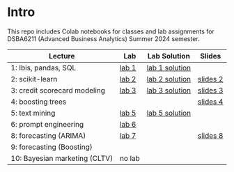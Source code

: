 # Intro

This repo includes Colab notebooks for classes and lab assignments for DSBA6211 (Advanced Business Analytics) Summer 2024 semester.

| Lecture    | Lab                                                                                                        | Lab Solution | Slides |
|----|------------------------------------------------------------------------------------------------------------|--------------|--------|
| 1: Ibis, pandas, SQL  |  [lab 1](https://github.com/wesslen/dsba6211-summer2024/blob/main/notebooks/dsba6211_summer2024_lab1.ipynb) | [lab 1 solution](https://github.com/wesslen/dsba6211-summer2024/blob/main/notebooks/solutions/dsba6211_summer2024_lab1_solutions.ipynb)             | |
| 2: scikit-learn  |  [lab 2](https://github.com/wesslen/dsba6211-summer2024/blob/main/notebooks/dsba6211_summer2024_lab2.ipynb) | [lab 2 solution](https://github.com/wesslen/dsba6211-summer2024/blob/main/notebooks/dsba6211_summer2024_lab2_solutions.ipynb)             | [slides 2](https://dsba6211-summer2024-scikit-learn.netlify.app/) |
| 3: credit scorecard modeling  |  [lab 3](https://github.com/wesslen/dsba6211-summer2024/blob/main/notebooks/dsba6211_summer2024_lab3.ipynb)  |  [lab 3 solution](https://github.com/wesslen/dsba6211-summer2024/blob/main/notebooks/dsba6211_summer2024_lab3_solutions.ipynb)            | [slides 3](https://dsba6211-summer2024-credit-scorecard.netlify.app/) | 
| 4: boosting trees  |                                                                                                           |              | [slides 4](https://dsba6211-summer2024-ensembles.netlify.app/) |
| 5: text mining  |   [lab 5](https://github.com/wesslen/dsba6211-summer2024/blob/main/notebooks/dsba6211_summer2024_lab05.ipynb)                                                                                                           |  [lab 5 solution](https://github.com/wesslen/dsba6211-summer2024/blob/main/notebooks/solutions/dsba6211_summer2024_lab05_solutions.ipynb)            |
| 6: prompt engineering  |   [lab 6](https://github.com/wesslen/dsba6211-summer2024/blob/main/notebooks/dsba6211_summer2024_lab6.ipynb)                                                                                                          |              |
| 8: forecasting (ARIMA)  |    [lab 7](https://github.com/wesslen/dsba6211-summer2024/blob/main/notebooks/dsba6211_summer2024_lab7.ipynb)                                                                                                          |              |  [slides 8](https://dsba6211-summer2024-forecasting.netlify.app/) |
| 9: forecasting (Boosting)  |                                                                                                              |              |
| 10: Bayesian marketing (CLTV) |       no lab                                                                                                        |              |
